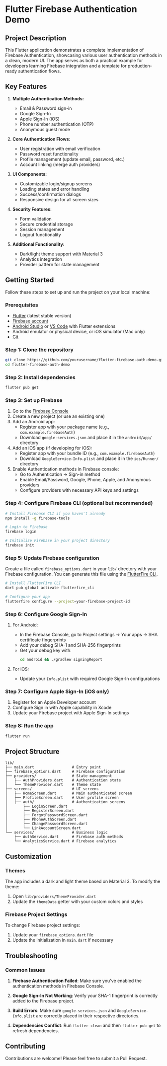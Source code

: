 # Flutter Firebase Authentication Demo

## Project Description

This Flutter application demonstrates a complete implementation of Firebase Authentication, showcasing various user authentication methods in a clean, modern UI. The app serves as both a practical example for developers learning Firebase integration and a template for production-ready authentication flows.

## Key Features

1. **Multiple Authentication Methods:**
   - Email & Password sign-in
   - Google Sign-In
   - Apple Sign-In (iOS)
   - Phone number authentication (OTP)
   - Anonymous guest mode

2. **Core Authentication Flows:**
   - User registration with email verification
   - Password reset functionality
   - Profile management (update email, password, etc.)
   - Account linking (merge auth providers)

3. **UI Components:**
   - Customizable login/signup screens
   - Loading states and error handling
   - Success/confirmation dialogs
   - Responsive design for all screen sizes

4. **Security Features:**
   - Form validation
   - Secure credential storage
   - Session management
   - Logout functionality

5. **Additional Functionality:**
   - Dark/light theme support with Material 3
   - Analytics integration
   - Provider pattern for state management

## Getting Started

Follow these steps to set up and run the project on your local machine:

### Prerequisites

- [Flutter](https://flutter.dev/docs/get-started/install) (latest stable version)
- [Firebase account](https://firebase.google.com/)
- [Android Studio](https://developer.android.com/studio) or [VS Code](https://code.visualstudio.com/) with Flutter extensions
- Android emulator or physical device, or iOS simulator (Mac only)
- [Git](https://git-scm.com/downloads)

### Step 1: Clone the repository

```bash
git clone https://github.com/yourusername/flutter-firebase-auth-demo.git
cd flutter-firebase-auth-demo
```

### Step 2: Install dependencies

```bash
flutter pub get
```

### Step 3: Set up Firebase

1. Go to the [Firebase Console](https://console.firebase.google.com/)
2. Create a new project (or use an existing one)
3. Add an Android app:
   - Register app with your package name (e.g., `com.example.firebaseAuth`)
   - Download `google-services.json` and place it in the `android/app/` directory
4. Add an iOS app (if developing for iOS):
   - Register app with your bundle ID (e.g., `com.example.firebaseAuth`)
   - Download `GoogleService-Info.plist` and place it in the `ios/Runner/` directory
5. Enable Authentication methods in Firebase console:
   - Go to Authentication → Sign-in method
   - Enable Email/Password, Google, Phone, Apple, and Anonymous providers
   - Configure providers with necessary API keys and settings

### Step 4: Configure Firebase CLI (optional but recommended)

```bash
# Install Firebase CLI if you haven't already
npm install -g firebase-tools

# Login to Firebase
firebase login

# Initialize Firebase in your project directory
firebase init
```

### Step 5: Update Firebase configuration

Create a file called `firebase_options.dart` in your `lib/` directory with your Firebase configuration. You can generate this file using the [FlutterFire CLI](https://firebase.flutter.dev/docs/cli/).

```bash
# Install FlutterFire CLI
dart pub global activate flutterfire_cli

# Configure your app
flutterfire configure --project=your-firebase-project-id
```

### Step 6: Configure Google Sign-In

1. For Android:
   - In the Firebase Console, go to Project settings → Your apps → SHA certificate fingerprints
   - Add your debug SHA-1 and SHA-256 fingerprints
   - Get your debug key with:
     ```bash
     cd android && ./gradlew signingReport
     ```

2. For iOS:
   - Update your `Info.plist` with required Google Sign-In configurations

### Step 7: Configure Apple Sign-In (iOS only)

1. Register for an Apple Developer account
2. Configure Sign in with Apple capability in Xcode
3. Update your Firebase project with Apple Sign-In settings

### Step 8: Run the app

```bash
flutter run
```

## Project Structure

```
lib/
├── main.dart                 # Entry point
├── firebase_options.dart     # Firebase configuration
├── providers/                # State management
│   ├── AuthProviders.dart    # Authentication state
│   └── ThemeProvider.dart    # Theme state
├── screens/                  # UI screens
│   ├── HomeScreen.dart       # Main authenticated screen
│   ├── ProfileScreen.dart    # User profile screen
│   ├── auth/                 # Authentication screens
│       ├── LoginScreen.dart
│       ├── RegisterScreen.dart
│       ├── ForgotPasswordScreen.dart
│       ├── PhoneAuthScreen.dart
│       ├── ChangePasswordScreen.dart
│       └── LinkAccountScreen.dart
└── services/                 # Business logic
    ├── AuthService.dart      # Firebase auth methods
    └── AnalyticsService.dart # Firebase analytics
```

## Customization

### Themes

The app includes a dark and light theme based on Material 3. To modify the theme:

1. Open `lib/providers/ThemeProvider.dart`
2. Update the `themeData` getter with your custom colors and styles

### Firebase Project Settings

To change Firebase project settings:

1. Update your `firebase_options.dart` file
2. Update the initialization in `main.dart` if necessary

## Troubleshooting

### Common Issues

1. **Firebase Authentication Failed**: Make sure you've enabled the authentication methods in Firebase Console.

2. **Google Sign-In Not Working**: Verify your SHA-1 fingerprint is correctly added to the Firebase project.

3. **Build Errors**: Make sure `google-services.json` and `GoogleService-Info.plist` are correctly placed in their respective directories.

4. **Dependencies Conflict**: Run `flutter clean` and then `flutter pub get` to refresh dependencies.

## Contributing

Contributions are welcome! Please feel free to submit a Pull Request.
